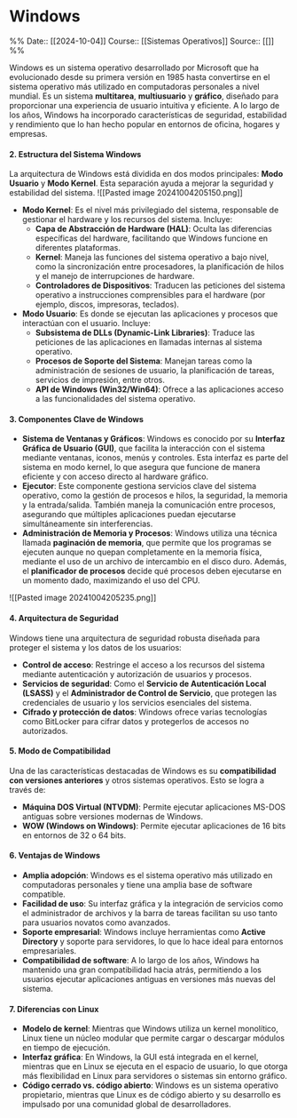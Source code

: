 # Windows

%%
Date:: [[2024-10-04]]
Course:: [[Sistemas Operativos]]
Source:: [[]]
%%

Windows es un sistema operativo desarrollado por Microsoft que ha evolucionado desde su primera versión en 1985 hasta convertirse en el sistema operativo más utilizado en computadoras personales a nivel mundial. Es un sistema **multitarea**, **multiusuario** y **gráfico**, diseñado para proporcionar una experiencia de usuario intuitiva y eficiente. A lo largo de los años, Windows ha incorporado características de seguridad, estabilidad y rendimiento que lo han hecho popular en entornos de oficina, hogares y empresas.

#### 2. **Estructura del Sistema Windows**

La arquitectura de Windows está dividida en dos modos principales: **Modo Usuario** y **Modo Kernel**. Esta separación ayuda a mejorar la seguridad y estabilidad del sistema.
![[Pasted image 20241004205150.png]]

- **Modo Kernel**: Es el nivel más privilegiado del sistema, responsable de gestionar el hardware y los recursos del sistema. Incluye:
    - **Capa de Abstracción de Hardware (HAL)**: Oculta las diferencias específicas del hardware, facilitando que Windows funcione en diferentes plataformas.
    - **Kernel**: Maneja las funciones del sistema operativo a bajo nivel, como la sincronización entre procesadores, la planificación de hilos y el manejo de interrupciones de hardware.
    - **Controladores de Dispositivos**: Traducen las peticiones del sistema operativo a instrucciones comprensibles para el hardware (por ejemplo, discos, impresoras, teclados).
- **Modo Usuario**: Es donde se ejecutan las aplicaciones y procesos que interactúan con el usuario. Incluye:
    - **Subsistema de DLLs (Dynamic-Link Libraries)**: Traduce las peticiones de las aplicaciones en llamadas internas al sistema operativo.
    - **Procesos de Soporte del Sistema**: Manejan tareas como la administración de sesiones de usuario, la planificación de tareas, servicios de impresión, entre otros.
    - **API de Windows (Win32/Win64)**: Ofrece a las aplicaciones acceso a las funcionalidades del sistema operativo.

#### 3. **Componentes Clave de Windows**

- **Sistema de Ventanas y Gráficos**: Windows es conocido por su **Interfaz Gráfica de Usuario (GUI)**, que facilita la interacción con el sistema mediante ventanas, iconos, menús y controles. Esta interfaz es parte del sistema en modo kernel, lo que asegura que funcione de manera eficiente y con acceso directo al hardware gráfico.
- **Ejecutor**: Este componente gestiona servicios clave del sistema operativo, como la gestión de procesos e hilos, la seguridad, la memoria y la entrada/salida. También maneja la comunicación entre procesos, asegurando que múltiples aplicaciones puedan ejecutarse simultáneamente sin interferencias.
- **Administración de Memoria y Procesos**: Windows utiliza una técnica llamada **paginación de memoria**, que permite que los programas se ejecuten aunque no quepan completamente en la memoria física, mediante el uso de un archivo de intercambio en el disco duro. Además, el **planificador de procesos** decide qué procesos deben ejecutarse en un momento dado, maximizando el uso del CPU.

![[Pasted image 20241004205235.png]]
#### 4. **Arquitectura de Seguridad**

Windows tiene una arquitectura de seguridad robusta diseñada para proteger el sistema y los datos de los usuarios:

- **Control de acceso**: Restringe el acceso a los recursos del sistema mediante autenticación y autorización de usuarios y procesos.
- **Servicios de seguridad**: Como el **Servicio de Autenticación Local (LSASS)** y el **Administrador de Control de Servicio**, que protegen las credenciales de usuario y los servicios esenciales del sistema.
- **Cifrado y protección de datos**: Windows ofrece varias tecnologías como BitLocker para cifrar datos y protegerlos de accesos no autorizados.

#### 5. **Modo de Compatibilidad**

Una de las características destacadas de Windows es su **compatibilidad con versiones anteriores** y otros sistemas operativos. Esto se logra a través de:

- **Máquina DOS Virtual (NTVDM)**: Permite ejecutar aplicaciones MS-DOS antiguas sobre versiones modernas de Windows.
- **WOW (Windows on Windows)**: Permite ejecutar aplicaciones de 16 bits en entornos de 32 o 64 bits.

#### 6. **Ventajas de Windows**

- **Amplia adopción**: Windows es el sistema operativo más utilizado en computadoras personales y tiene una amplia base de software compatible.
- **Facilidad de uso**: Su interfaz gráfica y la integración de servicios como el administrador de archivos y la barra de tareas facilitan su uso tanto para usuarios novatos como avanzados.
- **Soporte empresarial**: Windows incluye herramientas como **Active Directory** y soporte para servidores, lo que lo hace ideal para entornos empresariales.
- **Compatibilidad de software**: A lo largo de los años, Windows ha mantenido una gran compatibilidad hacia atrás, permitiendo a los usuarios ejecutar aplicaciones antiguas en versiones más nuevas del sistema.

#### 7. **Diferencias con Linux**

- **Modelo de kernel**: Mientras que Windows utiliza un kernel monolítico, Linux tiene un núcleo modular que permite cargar o descargar módulos en tiempo de ejecución.
- **Interfaz gráfica**: En Windows, la GUI está integrada en el kernel, mientras que en Linux se ejecuta en el espacio de usuario, lo que otorga más flexibilidad en Linux para servidores o sistemas sin entorno gráfico.
- **Código cerrado vs. código abierto**: Windows es un sistema operativo propietario, mientras que Linux es de código abierto y su desarrollo es impulsado por una comunidad global de desarrolladores.

